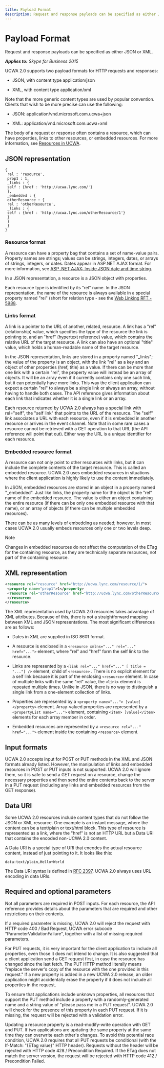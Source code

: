 ```yaml
---
title: Payload Format
description: Request and response payloads can be specified as either JSON or XML.
---
```

# Payload Format
Request and response payloads can be specified as either JSON or XML.


 _**Applies to:** Skype for Business 2015_


UCWA 2.0 supports two payload formats for HTTP requests and responses: 

- JSON, with content type application/json
 
- XML, with content type application/xml
 
Note that the more generic content types are used by popular convention. Clients that wish to be more precise can use the following:

- JSON: application/vnd.microsoft.com.ucwa+json 
 
- XML: application/vnd.microsoft.com.ucwa+xml
 
The body of a request or response often contains a resource, which can have properties, links to other resources, or embedded resources. For more information, see [Resources in UCWA](ResourcesInUCWA.md).

## JSON representation
<a name="sectionSection0"> </a>


```
{
 rel : 'resource',
 prop1 : 1,
 _links : {
 self : {href : 'http://ucwa.lync.com/'}
 },
 _embedded : {
 otherResource : {
 rel : 'otherResource',
 _links : {
 self : {href : 'http://ucwa.lync.com/otherResource/1'}
 }
 }
 }
}

```


### Resource format

A resource can have a property bag that contains a set of name-value pairs. Property names are strings; values can be strings, integers, dates, or arrays of strings, integers, or dates. Dates appear in ASP.NET AJAX format. For more information, see [ASP .NET AJAX: Inside JSON date and time string](https://msdn.microsoft.com/library/bb299886.aspx).

In a JSON representation, a resource is a JSON object with properties.

Each resource type is identified by its "rel" name. In the JSON representation, the name of the resource is always available in a special property named "rel" (short for relation type - see the [Web Linking RFT - 5988](http://tools.ietf.org/html/rfc5988).


### Links format

A link is a pointer to the URL of another, related, resource. A link has a "rel" (relationship) value, which specifies the type of the resource the link is pointing to, and an "href" (hypertext reference) value, which contains the relative URL of the target resource. A link can also have an optional "title" value, which holds a human-readable name of the target resource.

In the JSON representation, links are stored in a property named "_links"; the value of the property is an object, with the link "rel" as a key and an object of other properties (href, title) as a value. If there can be more than one link with a certain "rel", the property value will instead be an array of objects. It will be an array even if it currently contains only one such link, but it can potentially have more links. This way the client application can expect a certain "rel" to always be a single link or always an array, without having to handle both cases. The API reference gives information about each link that indicates whether it is a single link or an array.

Each resource returned by UCWA 2.0 always has a special link with rel="self", the "self link" that points to the URL of the resource. The "self" link associates a URL with each resource, even if it is embedded in another resource or arrives in the event channel. Note that in some rare cases a resource cannot be retrieved with a GET operation to that URL (the API reference will point that out). Either way the URL is a unique identifier for each resource.


### Embedded resource format

A resource can not only point to other resources with links, but it can include the complete contents of the target resource. This is called an embedded resource. UCWA 2.0 uses embedded resources in situations where the client application is highly likely to use the content immediately.

In JSON, embedded resources are stored in an object in a property named "_embedded". Just like links, the property name for the object is the "rel" name of the embedded resource. The value is either an object containing the entire resource (if there can be only one embedded resource with that name), or an array of objects (if there can be multiple embedded resources).

There can be as many levels of embedding as needed; however, in most cases UCWA 2.0 usually embeds resources only one or two levels deep.

> [!NOTE] 
> Changes in embedded resources do not affect the computation of the ETag for the containing resource, as they are technically separate resources, not part of the containing resource.


## XML representation
<a name="sectionSection1"> </a>


```XML
<resource rel="resource" href="http://ucwa.lync.com/resource/1/">
 <property name="prop1">1</property>
 <resource rel="otherResource" href="http://ucwa.lync.com/otherResource/1">
 </resource>
</resource>

```

The XML representation used by UCWA 2.0 resources takes advantage of XML attributes. Because of this, there is not a 
straightforward mapping between XML and JSON representations. The most significant differences are as follows:


- Dates in XML are supplied in ISO 8601 format. 
- A resource is enclosed in a `<resource xmlns="..." rel="..." href="...">` element, where "rel" and "href" form the self link to the resource.
 
- Links are represented by a `<link rel="..." href="..." [ title = "..."] />` element, child of `<resource>`
. There is no explicit element for a self link because it is part of the enclosing `<resource>` element. In case of multiple
 links with the same "rel" value, the `<link>` element is repeated multiple times. Unlike in JSON, there is no way to 
 distinguish a single link from a one-element collection of links.
 
- Properties are represented by a `<property name="..."> [value]</property>` element. Array-valued properties are 
represented by a `<propertyList name="...">` element, containing `<item> [value]</item>` elements for each array member 
in order.
 
- Embedded resources are represented by a `<resource rel="..." href="...">` element inside the containing `<resource>` element.
 
## Input formats
<a name="sectionSection2"> </a>

UCWA 2.0 accepts input for POST or PUT methods in the XML and JSON formats already listed. However, the manipulation of links 
and embedded resources in POST or PUT inputs is not supported. UCWA 2.0 will ignore them, so it is safe to send a GET request on a 
resource, change the necessary properties and then send the entire contents back to the server in a PUT request (including any 
links and embedded resources from the GET response).


## Data URI
<a name="sectionSection3"> </a>

Some UCWA 2.0 resources include content types that do not follow the JSON or XML resource. One example is an instant message, where the content can be a text/plain or text/html block. This type of resource is represented as a link, where the "href" is not an HTTP URL but a Data URI that contains the encoded non-UCWA 2.0 content.

A Data URI is a special type of URI that encodes the actual resource content, instead of just pointing to it. It looks like this:




```
data:text/plain,Hello+World
```

The Data URI syntax is defined in [RFC 2397](http://tools.ietf.org/html/rfc2397). UCWA 2.0 always uses URL encoding in data URIs.


## Required and optional parameters
<a name="sectionSection4"> </a>

Not all parameters are required in POST inputs. For each resource, the API reference provides details about the parameters that are required and other restrictions on their contents.

If a required parameter is missing, UCWA 2.0 will reject the request with HTTP code 400 / Bad Request, UCWA error subcode "ParameterValidationFailure", together with a list of missing required parameters.

For PUT requests, it is very important for the client application to include all properties, even those it does not intend to change. It is also suggested that a client application send a GET request first, in case the resource has changed since the last fetch. The PUT HTTP method literally means "replace the server's copy of the resource with the one provided in this request." If a new property is added in a new UCWA 2.0 release, an older application might accidentally erase the property if it does not include all properties in the request.

To ensure that applications include unknown properties, all resources that support the PUT method include a property with a randomly-generated name and a string value of "please pass me in a PUT request". UCWA 2.0 will check for the presence of this property in each PUT request. If it is missing, the request will be rejected with a validation error.

Updating a resource property is a read-modify-write operation with GET and PUT. If two applications are updating the same property at the same time they can overwrite each other's changes. To avoid this potential race condition, UCWA 2.0 requires that all PUT requests be conditional (with the If-Match: "{ETag value}" HTTP header). Requests without the header will be rejected with HTTP code 428 / Precondition Required. If the ETag does not match the server version, the request will be rejected with HTTP code 412 / Precondition Failed.

